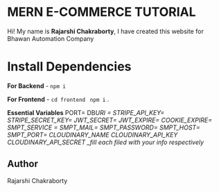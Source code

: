 # MERN E-COMMERCE TUTORIAL

Hi! My name is **Rajarshi Chakraborty**, I have created this website for Bhawan Automation Company

# Install Dependencies

**For Backend** - `npm i`

**For Frontend** - `cd frontend` ` npm i`
.

**Essential Variables**
PORT=
DB*URI =
STRIPE_API_KEY=
STRIPE_SECRET_KEY=
JWT_SECRET=
JWT_EXPIRE=
COOKIE_EXPIRE=
SMPT_SERVICE =
SMPT_MAIL=
SMPT_PASSWORD=
SMPT_HOST=
SMPT_PORT=
CLOUDINARY_NAME
CLOUDINARY_API_KEY
CLOUDINARY_API_SECRET
\_fill each filed with your info respectively*

## Author

Rajarshi Chakraborty
